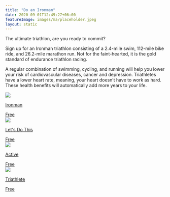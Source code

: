 ```yaml
---
title: "Do an Ironman"
date: 2020-09-01T12:49:27+06:00
featureImage: images/ma/placeholder.jpeg
layout: static
---
```


The ultimate triathlon, are you ready to commit?

Sign up for an Ironman triathlon consisting of a 2.4-mile swim, 112-mile bike ride, and 26.2-mile marathon run. Not for the faint-hearted, it is the gold standard of endurance triathlon racing.

A regular combination of swimming, cycling, and running will help you lower your risk of cardiovascular diseases, cancer and depression. Triathletes have a lower heart rate, meaning, your heart doesn’t have to work as hard. These health benefits will automatically add more years to your life.

<a class="ma-link" href="https://www.ironman.com/races"><div class="ma-card ma-card-Health"><div class="ma-icon"><img src ="/images/Icon-check - health - opacity.svg"/></div><div class="ma-name"><p>Ironman</p></div><div class="ma-paid-text"><span>Free</span></div></div></a><a class="ma-link" href="https://www.letsdothis.com/gb/triathlon-events/ironman"><div class="ma-card ma-card-Health"><div class="ma-icon"><img src ="/images/Icon-check - health - opacity.svg"/></div><div class="ma-name"><p>Let's Do This</p></div><div class="ma-paid-text"><span>Free</span></div></div></a><a class="ma-link" href="https://www.active.com/triathlon/articles/how-to-train-for-your-first-ironman"><div class="ma-card ma-card-Health"><div class="ma-icon"><img src ="/images/Icon-check - health - opacity.svg"/></div><div class="ma-name"><p>Active</p></div><div class="ma-paid-text"><span>Free</span></div></div></a><a class="ma-link" href="https://www.triathlete.com/training/triathletes-complete-guide-on-how-to-train-for-an-ironman/"><div class="ma-card ma-card-Health"><div class="ma-icon"><img src ="/images/Icon-check - health - opacity.svg"/></div><div class="ma-name"><p>Triathlete</p></div><div class="ma-paid-text"><span>Free</span></div></div></a>  

<br/><br/>






